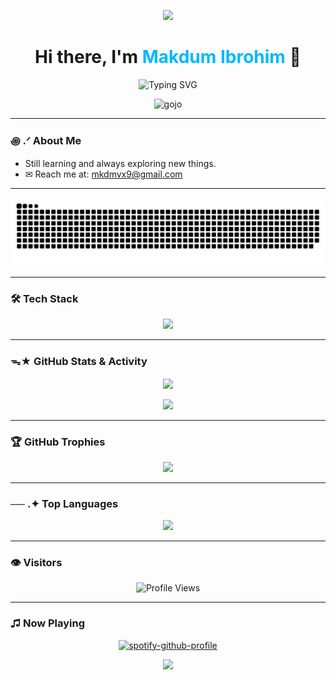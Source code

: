 <!-- README.md GitHub Profile -->
<p align="center">
  <img src="https://capsule-render.vercel.app/api?type=waving&color=00B8FF&height=100&section=header"/>
</p>

<h1 align="center">Hi there, I'm <span style="color:#00B8FF;">Makdum Ibrohim</span> 👋</h1>

<p align="center">
  <img src="https://readme-typing-svg.herokuapp.com?font=Fira+Code&duration=3000&pause=1000&color=00B8FF&center=true&vCenter=true&width=435&lines=Flutter+Developer;Python+Enthusiast;Lifelong+Learner;Loves+Creative+Tech+%2B+Art" alt="Typing SVG" />
</p>

<p align="center">
  <img src="https://raw.githubusercontent.com/mkdm54/mkdm54/main/assets/gojo.gif" alt="gojo" width="500" />
</p>

---

### ꩜ .ᐟ About Me
<!-- <p align="center">
  <img src="https://media.giphy.com/media/du3J3cXyzhj75IOgvA/giphy.gif" width="30" st alt="Coding Girl" />
</p> -->

- Still learning and always exploring new things.
- ✉︎ Reach me at: [mkdmvx9@gmail.com](mailto:mkdmvx9@gmail.com) 

---

<p align="center">
  <img src="https://github.com/dum-archlich/dum-archlich/blob/output/github-snake-dark.svg" alt="snake gif" />
</p>

---

### 🛠 Tech Stack
<p align="center">
  <img src="https://skillicons.dev/icons?i=flutter,dart,python,html,css,js,react,git,github,vscode" />
</p>

---

### ᯓ★ GitHub Stats & Activity
<p align="center">
  <img src="https://github-readme-stats.vercel.app/api?username=dum-archlich&show_icons=true&theme=github_dark&hide_title=true" height="150"/>
</p>

<p align="center">
  <img src="https://github-readme-activity-graph.vercel.app/graph?username=dum-archlich&theme=github-compact" />
</p>

---

### 🏆 GitHub Trophies
<p align="center">
  <img src="https://github-profile-trophy.vercel.app/?username=dum-archlich&theme=radical&no-frame=true&no-bg=true&margin-w=15" />
</p>

---

### ── .✦ Top Languages
<p align="center">
  <img src="https://github-readme-stats.vercel.app/api/top-langs/?username=dum-archlich&layout=compact&theme=github_dark" />
</p>

---

### 👁 Visitors
<p align="center">
  <img src="https://komarev.com/ghpvc/?username=dum-archlich&style=for-the-badge&color=0e75b6" alt="Profile Views" />
</p>

---

### ♫ Now Playing
<p align="center">
  <a href="https://github.com/kittinan/spotify-github-profile">
    <img src="https://spotify-github-profile.kittinanx.com/api/view?uid=31xmneitprzk52zpfmyd6nawt27e&cover_image=true&theme=default&show_offline=false&background_color=121212&interchange=false" alt="spotify-github-profile" />
  </a>
</p>

<p align="center">
  <img src="https://capsule-render.vercel.app/api?type=waving&color=00B8FF&height=100&section=footer"/>
</p>